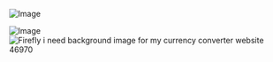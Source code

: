 ![Image](https://images.pexels.com/photos/842711/pexels-photo-842711.jpeg?auto=compress&cs=tinysrgb&w=600)

![Image](https://drive.google.com/file/d/1UNIU1g3CCcsg2HAjY2cVgYb0hSMjABoM/view?usp=sharing)
![Firefly i need background image for my currency converter website 46970](https://github.com/shanu-shahbin/Currency-Converter/assets/107126924/5003dbe9-104b-4000-bd74-2a3e0e74adb2)
